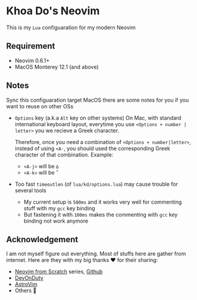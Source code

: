 # Khoa Do's Neovim

This is my `Lua` configuaration for my modern Neovim

## Requirement

- Neovim 0.6.1+
- MacOS Monterey 12.1 (and above)

## Notes

Sync this configuaration target MacOS there are some notes for you if you want to reuse on other OSs

- `Options` key (a.k.a `Alt` key on other systems)
  On Mac, with standard international keyboard layout, everytime you use `<Options + number | letter>`
  you we recieve a Greek character.

  Therefore, once you need a combination of `<Options + number|letter>`, instead of using `<A-`, you
  should used the corresponding Greek character of that combination. Example:

  - `<A-j>` will be `∆`
  - `<A-k>` will be `˚`

- Too fast `timeoutlen` (of `lua/kd/options.lua`) may cause trouble for several tools
  - My current setup is `500ms` and it works very well for commenting stuff with my `gcc` key binding
  - But fastening it with `100ms` makes the commenting with `gcc` key binding not work anymore

## Acknowledgement

I am not myself figure out everything. Most of stuffs here are gather from internet.
Here are they with my big thanks ❤️ for their sharing:

- [Neovim from Scratch](https://www.youtube.com/watch?v=ctH-a-1eUME&list=PLhoH5vyxr6Qq41NFL4GvhFp-WLd5xzIzZ) series,
[Github](https://github.com/LunarVim/Neovim-from-scratch)
- [DevOnDuty](https://www.youtube.com/channel/UCFU7a7OMYfcpjtIpu2j47_Q)
- [AstroVim](https://github.com/kabinspace/AstroVim)
- Others 🙇


